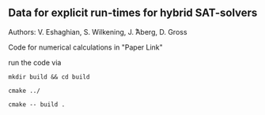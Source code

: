 ## Data for explicit run-times for hybrid SAT-solvers
Authors: V. Eshaghian, S. Wilkening, J.  ̊Aberg, D. Gross

Code for numerical calculations in "Paper Link"

run the code via

```
mkdir build && cd build
```
```
cmake ../
```
```
cmake -- build .
```
